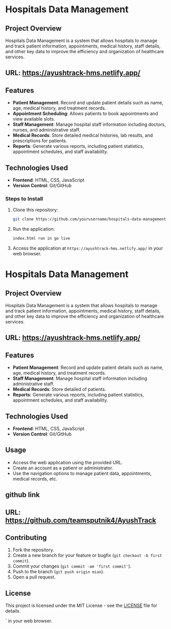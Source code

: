 # Hospitals Data Management

## Project Overview

Hospitals Data Management is a system that allows hospitals to manage and track patient information, appointments, medical history, staff details, and other key data to improve the efficiency and organization of healthcare services.
## URL: https://ayushtrack-hms.netlify.app/
## Features

- **Patient Management**: Record and update patient details such as name, age, medical history, and treatment records.
- **Appointment Scheduling**: Allows patients to book appointments and view available slots.
- **Staff Management**: Manage hospital staff information including doctors, nurses, and administrative staff.
- **Medical Records**: Store detailed medical histories, lab results, and prescriptions for patients.
- **Reports**: Generate various reports, including patient statistics, appointment schedules, and staff availability.

## Technologies Used

- **Frontend**: HTML, CSS, JavaScript 
- **Version Control**: Git/GitHub



### Steps to Install

1. Clone this repository:
    ```bash
    git clone https://github.com/yourusername/hospitals-data-management.git
    ```

2. Run the application:
    ```bash
    index.html run in go live
    ```
3. Access the application at `https://ayushtrack-hms.netlify.app/` in your web browser.

# Hospitals Data Management

## Project Overview

Hospitals Data Management is a system that allows hospitals to manage and track patient information, appointments, medical history, staff details, and other key data to improve the efficiency and organization of healthcare services.
## URL: https://ayushtrack-hms.netlify.app/
## Features

- **Patient Management**: Record and update patient details such as name, age, medical history, and treatment records.
- **Staff Management**: Manage hospital staff information including administrative staff.
- **Medical Records**: Store detailed of patients.
- **Reports**: Generate various reports, including patient statistics, appointment schedules, and staff availability.

## Technologies Used

- **Frontend**: HTML, CSS, JavaScript 
- **Version Control**: Git/GitHub

## Usage

- Access the web application using the provided URL.
- Create an account as a patient or administrator.
- Use the navigation options to manage patient data, appointments, medical records, etc.

## github link
## URL: https://github.com/teamsputnik4/AyushTrack

## Contributing

1. Fork the repository.
2. Create a new branch for your feature or bugfix (`git checkout -b first commit`).
3. Commit your changes (`git commit -am 'first commit'`).
4. Push to the branch (`git push origin mian`).
5. Open a pull request.

## License

This project is licensed under the MIT License - see the [LICENSE](LICENSE) file for details.

` in your web browser.
